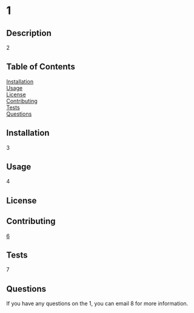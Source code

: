 # 1

## Description
2

## Table of Contents
[Installation](#installation) <br>
[Usage](#usage) <br>
[License](#license) <br>
[Contributing](#contributing) <br>
[Tests](#tests) <br>
[Questions](#questions) <br>

## Installation
3

## Usage
4

## License

## Contributing
[6](https://github.com/6)

## Tests
7

## Questions
If you have any questions on the 1, you can email 8 for more information.